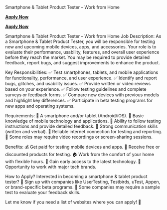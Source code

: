 Smartphone & Tablet Product Tester – Work from Home

**[Apply Now](https://sites.google.com/view/work-home522/home)**

**[Apply Now](https://sites.google.com/view/work-home522/home)**

Smartphone & Tablet Product Tester – Work from Home
Job Description:
As a Smartphone & Tablet Product Tester, you will be responsible for testing new and upcoming mobile devices, apps, and accessories. Your role is to evaluate their performance, usability, features, and overall user experience before they reach the market. You may be required to provide detailed feedback, report bugs, and suggest improvements to enhance the product.

Key Responsibilities:
✅ Test smartphones, tablets, and mobile applications for functionality, performance, and user experience.
✅ Identify and report bugs, glitches, and usability issues.
✅ Provide written or video reviews based on your experience.
✅ Follow testing guidelines and complete surveys or feedback forms.
✅ Compare new devices with previous models and highlight key differences.
✅ Participate in beta testing programs for new apps and operating systems.

Requirements:
🔹 A smartphone and/or tablet (Android/iOS).
🔹 Basic knowledge of mobile technology and applications.
🔹 Ability to follow testing instructions and provide detailed feedback.
🔹 Strong communication skills (written and verbal).
🔹 Reliable internet connection for testing and reporting.
🔹 Some roles may require video recordings or screen-sharing sessions.

Benefits:
💰 Get paid for testing mobile devices and apps.
📱 Receive free or discounted products for testing.
🏠 Work from the comfort of your home with flexible hours.
🚀 Gain early access to the latest technology.
🎯 Opportunity to work with major tech brands.

How to Apply?
Interested in becoming a smartphone & tablet product tester?
🔹 Sign up with companies like UserTesting, Testbirds, uTest, Appen, or brand-specific beta programs.
🔹 Some companies may require a sample test to evaluate your feedback skills.

Let me know if you need a list of websites where you can apply! 🚀
